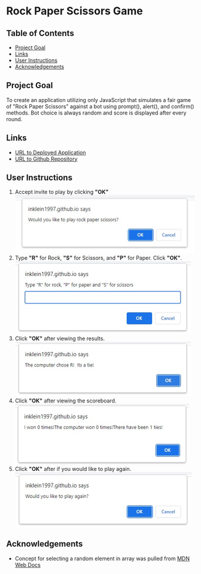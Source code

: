 # Rock Paper Scissors Game

## Table of Contents
- [Project Goal](##Project-Goal)
- [Links](##Links)
- [User Instructions](##User-Instructions)
- [Acknowledgements](##Acknowledgements)

## Project Goal
To create an application utilizing only JavaScript that simulates a fair game of "Rock Paper Scissors" against a bot using prompt(), alert(), and confirm() methods.  Bot choice is always random and score is displayed after every round.

## Links
- [URL to Deployed Application](https://inklein1997.github.io/Rock-Paper-Scissors-Activity/)
- [URL to Github Repository](https://github.com/inklein1997/Rock-Paper-Scissors-Activity)

## User Instructions
1. Accept invite to play by clicking **"OK"** <br>
![step 1](./assets/images/step1.jpg)
2. Type **"R"** for Rock, **"S"** for Scissors, and **"P"** for Paper.  Click **"OK"**. <br>
![step 2](./assets/images/step2.jpg)
3. Click **"OK"** after viewing the results.<br>
![step 3](./assets/images/step3.jpg)
4. Click **"OK"** after viewing the scoreboard.<br>
![step 4](./assets/images/step4.jpg)
5. Click **"OK"** after if you would like to play again.<br>
![step 5](./assets/images/step5.jpg)

## Acknowledgements
- Concept for selecting a random element in array was pulled from [MDN Web Docs](https://developer.mozilla.org/en-US/docs/Web/JavaScript/Reference/Global_Objects/Math)

